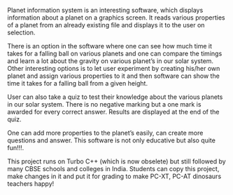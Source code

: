 Planet information system is an interesting software, which displays information about a planet on a graphics screen. It reads various properties of a planet from an already existing file and displays it to the user on selection. 

There is an option in the software where one can see how much time it takes for a falling ball on various planets and one can compare the timings and learn a lot about the gravity on various planet’s in our solar system. Other interesting options is to let user experiment by creating his/her own planet and assign various properties to it and then software can show the time it takes for a falling ball from a given height.

User can also take a quiz to test their knowledge about the various planets in our solar system. There is no negative marking but a one mark is awarded for every correct answer. Results are displayed at the end of the quiz.

One can add more properties to the planet’s easily, can create more questions and answer. This software is not only educative but also quite fun!!!.

This project runs on Turbo C++ (which is now obselete) but still followed by many CBSE schools and colleges in India.  Students can copy this project, make changes in it and put it for grading to make PC-XT, PC-AT dinosaurs teachers happy!

